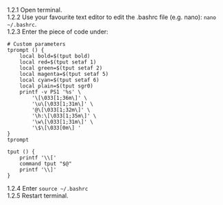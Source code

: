 1.2.1 Open terminal. <br />
1.2.2 Use your favourite text editor to edit the .bashrc file (e.g. nano): `nano ~/.bashrc`. <br />
1.2.3 Enter the piece of code under:<br />
```
# Custom parameters
tprompt () {
    local bold=$(tput bold)
    local red=$(tput setaf 1)
    local green=$(tput setaf 2)
    local magenta=$(tput setaf 5)
    local cyan=$(tput setaf 6)
    local plain=$(tput sgr0)
    printf -v PS1 '%s' \
		'\[\033[1;36m\]' \
		'\u\[\033[1;31m\]' \
		'@\[\033[1;32m\]' \
		'\h:\[\033[1;35m\]' \
		'\w\[\033[1;31m\]' \
		'\$\[\033[0m\] '
}
tprompt

tput () {
    printf '\\['
    command tput "$@"
    printf '\\]'
}
``` 
1.2.4 Enter `source ~/.bashrc` <br />
1.2.5 Restart terminal.

